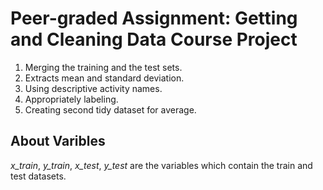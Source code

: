 # Peer-graded Assignment: Getting and Cleaning Data Course Project

1. Merging the training and the test sets.
2. Extracts mean and standard deviation.
3. Using descriptive activity names.
4. Appropriately labeling.
5. Creating second tidy dataset for average.

## About Varibles

*x_train*, *y_train*, *x_test*, *y_test* are the variables which contain the train and test datasets.



